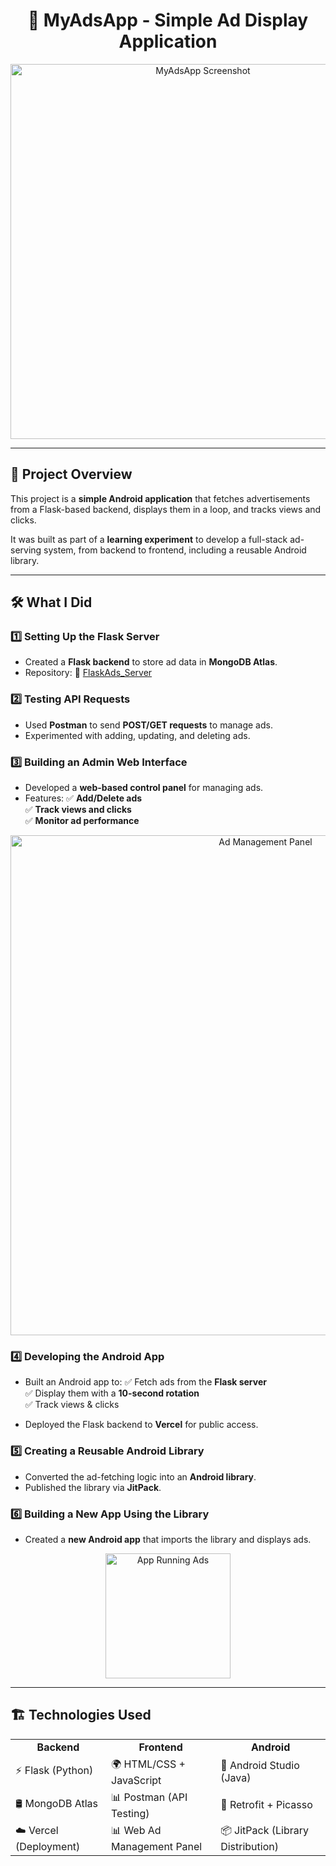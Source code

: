 <h1 align="center">📢 MyAdsApp - Simple Ad Display Application</h1>

<p align="center">
  <img src="https://a.storyblok.com/f/47007/2400x628/33dc969123/social-media-teaser.png/m/filters:quality(80)" width="600" alt="MyAdsApp Screenshot">
</p>

---

## 📌 Project Overview

This project is a **simple Android application** that fetches advertisements from a Flask-based backend, displays them in a loop, and tracks views and clicks.  

It was built as part of a **learning experiment** to develop a full-stack ad-serving system, from backend to frontend, including a reusable Android library.

---

## 🛠️ What I Did  

### 1️⃣ **Setting Up the Flask Server**
- Created a **Flask backend** to store ad data in **MongoDB Atlas**.
- Repository: 🔗 [FlaskAds_Server](https://github.com/yohaisim/FlaskAds_Server)
  
### 2️⃣ **Testing API Requests**
- Used **Postman** to send **POST/GET requests** to manage ads.  
- Experimented with adding, updating, and deleting ads.  

### 3️⃣ **Building an Admin Web Interface**
- Developed a **web-based control panel** for managing ads.  
- Features:
  ✅ **Add/Delete ads**  
  ✅ **Track views and clicks**  
  ✅ **Monitor ad performance**  

<p align="center">
  <img src="https://i.postimg.cc/gkB83tH6/2025-02-02-122026.png" width="800" alt="Ad Management Panel">
</p>

### 4️⃣ **Developing the Android App**
- Built an Android app to:
  ✅ Fetch ads from the **Flask server**  
  ✅ Display them with a **10-second rotation**  
  ✅ Track views & clicks  

- Deployed the Flask backend to **Vercel** for public access.

### 5️⃣ **Creating a Reusable Android Library**
- Converted the ad-fetching logic into an **Android library**.
- Published the library via **JitPack**.

### 6️⃣ **Building a New App Using the Library**
- Created a **new Android app** that imports the library and displays ads.

<p align="center">
  <img src="https://i.postimg.cc/T3M7rP9b/Screenshot-20250202-122610.png" width="200" alt="App Running Ads">
</p>

---

## 🏗️ Technologies Used  

<table align="center">
  <tr>
    <td align="center"><strong>Backend</strong></td>
    <td align="center"><strong>Frontend</strong></td>
    <td align="center"><strong>Android</strong></td>
  </tr>
  <tr>
    <td>⚡ Flask (Python)</td>
    <td>🌍 HTML/CSS + JavaScript</td>
    <td>📱 Android Studio (Java)</td>
  </tr>
  <tr>
    <td>🛢 MongoDB Atlas</td>
    <td>📊 Postman (API Testing)</td>
    <td>🔄 Retrofit + Picasso</td>
  </tr>
  <tr>
    <td>☁️ Vercel (Deployment)</td>
    <td>📊 Web Ad Management Panel</td>
    <td>📦 JitPack (Library Distribution)</td>
  </tr>
</table>


